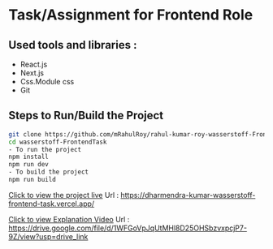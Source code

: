 # Task/Assignment for Frontend Role

## Used tools and libraries :

- React.js
- Next.js
- Css.Module css
- Git

## Steps to Run/Build the Project

```bash
git clone https://github.com/mRahulRoy/rahul-kumar-roy-wasserstoff-FrontendTask.git
cd wasserstoff-FrontendTask
- To run the project
npm install
npm run dev
- To build the project
npm run build
```
[Click to view the project live](https://dharmendra-kumar-wasserstoff-frontend-task.vercel.app/)
Url : https://dharmendra-kumar-wasserstoff-frontend-task.vercel.app/

[Click to view Explanation Video](https://drive.google.com/file/d/1WFGoVpJqUtMHl8D25OHSbzvxpcjP7-9Z/view?usp=drive_link)
Url : https://drive.google.com/file/d/1WFGoVpJqUtMHl8D25OHSbzvxpcjP7-9Z/view?usp=drive_link
